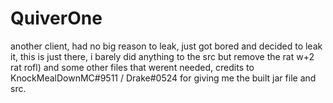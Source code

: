 # QuiverOne

another client, had no big reason to leak, just got bored and decided to leak it, this is just there, i barely did anything to the src but remove the rat w+2 rat rofl) and some other
files that werent needed, credits to KnockMealDownMC#9511 / Drake#0524 for giving me the built jar file and src.
